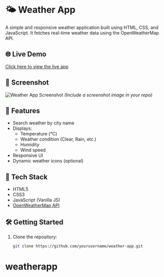 # 🌤️ Weather App

A simple and responsive weather application built using HTML, CSS, and JavaScript. It fetches real-time weather data using the OpenWeatherMap API.

## 🌐 Live Demo

[Click here to view the live app](https://adorable-nougat-61bd66.netlify.app) 

## 📸 Screenshot

![Weather App Screenshot](screenshot.png) *(Include a screenshot image in your repo)*

## 🚀 Features

- Search weather by city name
- Displays:
  - Temperature (°C)
  - Weather condition (Clear, Rain, etc.)
  - Humidity
  - Wind speed
- Responsive UI
- Dynamic weather icons (optional)

## 🔧 Tech Stack

- HTML5
- CSS3
- JavaScript (Vanilla JS)
- [OpenWeatherMap API](https://openweathermap.org/api)

## 🛠️ Getting Started

1. Clone the repository:
   ```bash
   git clone https://github.com/yourusername/weather-app.git
# weatherapp
